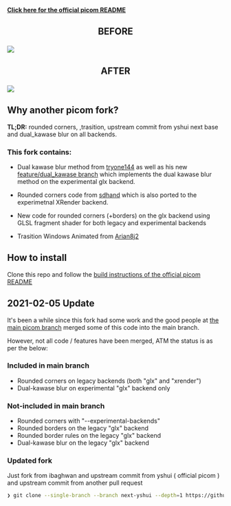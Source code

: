 [**Click here for the official picom README**](https://github.com/yshui/picom)

## <p align="center">BEFORE</p>


<img src="https://i.postimg.cc/44vPJ5G6/2022-01-18-17-46-42-screenshot.png" />

## <p align="center">AFTER</p>


<img src="https://i.postimg.cc/6qBd7kKd/2022-01-18-17-49-15-screenshot.png" />

## Why another picom fork?

**TL;DR:** rounded corners, ,trasition, upstream commit from yshui next base and dual_kawase blur on all backends.

### This fork contains:

- Dual kawase blur method from [tryone144](https://github.com/tryone144/compton) as well as his new [feature/dual_kawase branch](https://github.com/tryone144/compton/tree/feature/dual_kawase) which implements the dual kawase blur method on the experimental glx backend.

- Rounded corners code from [sdhand](https://github.com/sdhand/picom) which is also ported to the experimetnal XRender backend.

- New code for rounded corners (+borders) on the glx backend using GLSL fragment shader for both legacy and experimental backends

- Trasition Windows Animated from [Arian8j2](https://github.com/Arian8j2)

## How to install

Clone this repo and follow the [build instructions of the official picom README](https://github.com/yshui/picom/blob/next/README.md#build)


## 2021-02-05 Update

It's been a while since this fork had some work and the good people at [the main picom branch](https://github.com/yshui/picom) merged some of this code into the main branch.

However, not all code / features have been merged, ATM the status is as per the below:


### Included in main branch

- Rounded corners on legacy backends (both "glx" and "xrender")
- Dual-kawase blur on experimental "glx" backend only

### Not-included in main branch

- Rounded corners with "--experimental-backends"
- Rounded borders on the legacy "glx" backend
- Rounded border rules on the legacy "glx" backend
- Dual-kawase blur on the legacy "glx" backend

### Updated fork

Just fork from ibaghwan and upstream commit from yshui ( official picom ) and upstream commit from another pull request

```sh
❯ git clone --single-branch --branch next-yshui --depth=1 https://github.com/vcyzteen/picom.git
```

